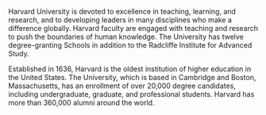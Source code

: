 Harvard University is devoted to excellence in teaching, learning, and research, and to developing leaders in many disciplines who make a difference globally. Harvard faculty are engaged with teaching and research to push the boundaries of human knowledge. The University has twelve degree-granting Schools in addition to the Radcliffe Institute for Advanced Study.

Established in 1636, Harvard is the oldest institution of higher education in the United States. The University, which is based in Cambridge and Boston, Massachusetts, has an enrollment of over 20,000 degree candidates, including undergraduate, graduate, and professional students. Harvard has more than 360,000 alumni around the world.